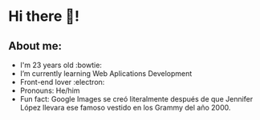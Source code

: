 # Hi there 👋!

## About me:
>>> 
+ I'm 23 years old :bowtie:
+ I’m currently learning Web Aplications Development
+ Front-end lover :electron:
+ Pronouns: He/him
+ Fun fact: Google Images se creó literalmente después de que Jennifer López llevara ese famoso vestido en los Grammy del año 2000.

## 
